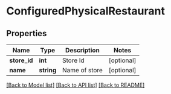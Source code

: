 # ConfiguredPhysicalRestaurant

## Properties
Name | Type | Description | Notes
------------ | ------------- | ------------- | -------------
**store_id** | **int** | Store Id | [optional] 
**name** | **string** | Name of store | [optional] 

[[Back to Model list]](../README.md#documentation-for-models) [[Back to API list]](../README.md#documentation-for-api-endpoints) [[Back to README]](../README.md)


